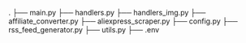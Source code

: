 .
├── main.py
├── handlers.py
├── handlers_img.py
├── affiliate_converter.py
├── aliexpress_scraper.py
├── config.py
├── rss_feed_generator.py
├── utils.py
├── .env
